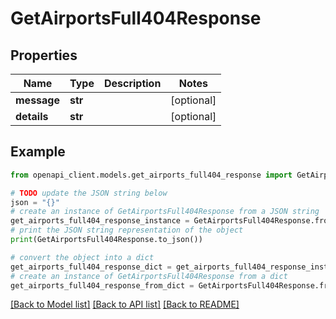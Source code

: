 # GetAirportsFull404Response


## Properties

Name | Type | Description | Notes
------------ | ------------- | ------------- | -------------
**message** | **str** |  | [optional] 
**details** | **str** |  | [optional] 

## Example

```python
from openapi_client.models.get_airports_full404_response import GetAirportsFull404Response

# TODO update the JSON string below
json = "{}"
# create an instance of GetAirportsFull404Response from a JSON string
get_airports_full404_response_instance = GetAirportsFull404Response.from_json(json)
# print the JSON string representation of the object
print(GetAirportsFull404Response.to_json())

# convert the object into a dict
get_airports_full404_response_dict = get_airports_full404_response_instance.to_dict()
# create an instance of GetAirportsFull404Response from a dict
get_airports_full404_response_from_dict = GetAirportsFull404Response.from_dict(get_airports_full404_response_dict)
```
[[Back to Model list]](../README.md#documentation-for-models) [[Back to API list]](../README.md#documentation-for-api-endpoints) [[Back to README]](../README.md)



